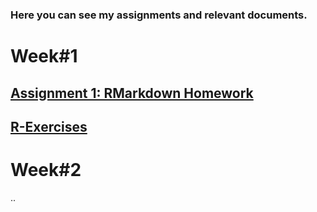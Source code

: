 ### Here you can see my assignments and relevant documents.

# Week#1

## [Assignment 1: RMarkdown Homework](assignment1_rmarkdown)

## [R-Exercises](exercises1)

# Week#2

..



